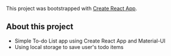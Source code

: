 This project was bootstrapped with [Create React App](https://github.com/facebook/create-react-app).

## About this project
* Simple To-do List app using Create React App and Material-UI
* Using local storage to save user's todo items
